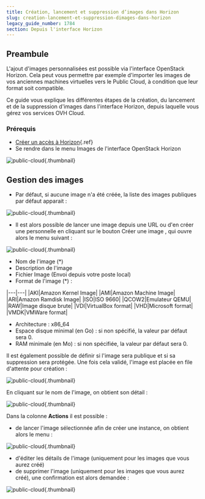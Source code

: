 ```yaml
---
title: Création, lancement et suppression d’images dans Horizon
slug: creation-lancement-et-suppression-dimages-dans-horizon
legacy_guide_number: 1784
section: Depuis l'interface Horizon
---
```



## Preambule
L'ajout d'images personnalisées est possible via l'interface OpenStack Horizon. Cela peut vous permettre par exemple d'importer les images de vos anciennes machines virtuelles vers le Public Cloud, à condition que leur format soit compatible.

Ce guide vous explique les différentes étapes de la création, du lancement et de la suppression d'images dans l'interface Horizon, depuis laquelle vous gérez vos services OVH Cloud.


### Prérequis
- [Créer un accès à Horizon]({legacy}1773){.ref}
- Se rendre dans le menu Images de l'interface OpenStack Horizon


![public-cloud](images/2661.png){.thumbnail}


## Gestion des images
- Par défaut, si aucune image n'a été créée, la liste des images publiques par défaut apparait :


![public-cloud](images/2662.png){.thumbnail}

- Il est alors possible de lancer une image depuis une URL ou d'en créer une personnelle en cliquant sur le bouton Créer une image , qui ouvre alors le menu suivant :


![public-cloud](images/2720.png){.thumbnail}

- Nom de l'image (*)
- Description de l'image
- Fichier Image (Envoi depuis votre poste local)
- Format de l'image (*) :

|---|---|
|AKI|Amazon Kernel Image|
|AMI|Amazon Machine Image|
|ARI|Amazon Ramdisk Image|
|ISO|ISO 9660|
|QCOW2|Emulateur QEMU|
|RAW|Image disque brute|
|VDI|VirtualBox format|
|VHD|Microsoft format|
|VMDK|VMWare format|

- Architecture : x86_64
- Espace disque minimal (en Go) : si non spécifié, la valeur par défaut sera 0.
- RAM minimale (en Mo) : si non spécifiée, la valeur par défaut sera 0.

Il est également possible de définir si l'image sera publique et si sa suppression sera protégée. Une fois cela validé, l'image est placée en file d'attente pour création :


![public-cloud](images/2664.png){.thumbnail}

En cliquant sur le nom de l'image, on obtient son détail :


![public-cloud](images/2665.png){.thumbnail}

Dans la colonne  **Actions**  il est possible :

- de lancer l'image sélectionnée afin de créer une instance, on obtient alors le menu :


![public-cloud](images/2666.png){.thumbnail}

- d'éditer les détails de l'image (uniquement pour les images que vous aurez créé)
- de supprimer l'image (uniquement pour les images que vous aurez créé), une confirmation est alors demandée :


![public-cloud](images/2667.png){.thumbnail}